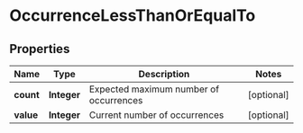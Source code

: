 
# OccurrenceLessThanOrEqualTo

## Properties
Name | Type | Description | Notes
------------ | ------------- | ------------- | -------------
**count** | **Integer** | Expected maximum number of occurrences |  [optional]
**value** | **Integer** | Current number of occurrences |  [optional]



